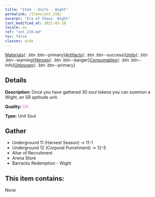 ```yaml
---
title: "Item - Units - Wight"
permalink: /Items/unt_210/
excerpt: "Era of Chaos  Wight"
last_modified_at: 2021-03-18
locale: en
ref: "unt_210.md"
toc: false
classes: wide
---
```

 [Materials](/Items/){: .btn .btn--primary}[Artifacts](/Items/Artifacts/){: .btn .btn--success}[Units](/Items/Units/){: .btn .btn--warning}[Heroes](/Items/Heroes/){: .btn .btn--danger}[Consumables](/Items/Consumables/){: .btn .btn--info}[Unknown](/Items/Unknown/){: .btn .btn--primary}

## Details
 **Description:** Once you have gathered 30 soul tokens you can summon a Wight, an SR aptitude unit.

 **Quality:** <span style="color: #DA70D6">OK</span>

 **Type:** Unit Soul

## Gather

*    Underground 11 (Harvest Season) -> 11-1 
*    Underground 12 (Corporal Punishment) -> 12-5 
*    Altar of Recruitment 
*    Arena Store 
*    Barracks Redemption - Wight 

## This item contains:

  None

